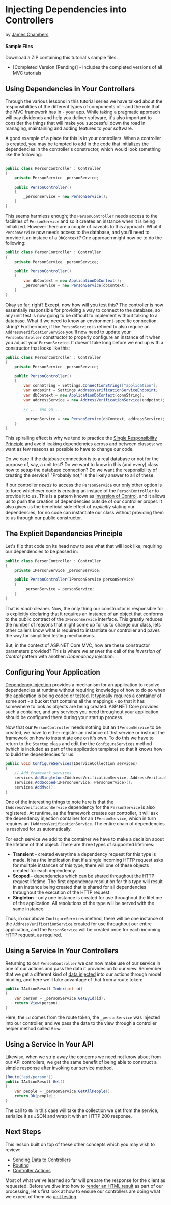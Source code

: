 # Injecting Dependencies into Controllers
by [James Chambers](http://jameschambers.com)

#### Sample Files
Download a ZIP containing this tutorial's sample files:
- [Completed Version (Pending)] - Includes the completed versions of all MVC tutorials

## Using Dependencies in Your Controllers
Through the various lessons in this tutorial series we have talked about the responsibilities of the different types of components of - and the role that the MVC framework has in - your app. While taking a pragmatic approach will pay dividends and help you deliver software, it's also important to consider the things that will make you successful down the road in managing, maintaining and adding features to your software.

A good example of a place for this is in your controllers. When a controller is created, you may be tempted to add in the code that initializes the dependencies in the controller's constructor, which would look something like the following:

```c#

public class PersonController : Controller
{
    private PersonService _personService;

    public PersonController()
    {
        _personService = new PersonService();
    }
}
``` 

This seems harmless enough; the `PersonController` needs access to the facilities of `PersonService` and so it creates an instance when it is being initialized. However there are a couple of caveats to this approach.  What if `PersonService` now needs access to the database, and you'll need to provide it an instace of a `DbContext`?  One approach might now be to do the following:

```c#
public class PersonController : Controller
{
    private PersonService _personService;

    public PersonController()
    {
        var dbContext = new ApplicationDbContext();
        _personService = new PersonService(dbContext);
    }
}
```  

Okay so far, right? Except, now how will you test this? The controller is now essentially responsible for providing a way to connect to the database, so any unit test is now going to be difficult to implement without talking to a database. What if we need to know an environment-specific connection string?  Furthermore, if the `PersonService` is  refined to also require an `AddressVerificationService` you'll now need to update your `PersonController` constructor to properly configure an instance of it when you adjust your `PersonService`. It doesn't take long before we end up with a constructor that looks like this:

```c#
public class PersonController : Controller
{
    private PersonService _personService;

    public PersonController()
    {
        var connString = Settings.ConnectionStrings["application"];
        var endpoint = Settings.AddressVerificationServiceEndpoint;
        var dbContext = new ApplicationDbContext(connString);
        var addressService = new AddressVerificationService(endpoint);
        
        // ... and on ...
        
        _personService = new PersonService(dbContext, addressService);
    }
}
```  

This spiralling effect is why we tend to practice the [Single Responsibility Principle](https://en.wikipedia.org/wiki/Single_responsibility_principle) and avoid leaking dependencies across and between  classes: we want as few reasons as possible to have to change our code. 

Do we care if the database connection is to a real database or not for the purpose of, say, a unit test? Do we want to know in this (and every) class how to setup the database connection? Do we want the responsibility of creating the service? "Probably not," is the likely answer to all of these.

If our controller _needs_ to access the `PersonService` our only other option is to force whichever code is creating an instace of the `PersonController` to provide it to us. This is a pattern known as [Inversion of Control](https://en.wikipedia.org/wiki/Inversion_of_control), and it allows us to push the creation of dependencies outside of our controller proper.  It also gives us the beneficial side effect of _explicitly_ stating our dependencies, for no code can instantiate our class without providing them to us through our public constructor.  

## The Explicit Dependencies Principle 
Let's flip that code on its head now to see what that will look like, requiring our dependencies to be passed in:

```c#
public class PersonController : Controller
{
    private IPersonService _personService;

    public PersonController(IPersonService personService)
    {
        _personService = personService;
    }
}
``` 

That is _much_ cleaner. Now, the only thing our constructor is responsible for is explicitly declaring that it requires an instance of an object that conforms to the public contract of the `IPersonService` interface. This greatly reduces the number of reasons that might come up for us to change our class, lets other callers know what is required to instantiate our controller and paves the way for simplified testing mechanisms.

But, in the context of ASP.NET Core MVC, how are these constructor parameters provided? This is where we answer the call of the _Inversion of Control_ pattern with another: _Dependency Injection_.

## Configuring Your Application
[Dependency Injection]() provides a mechanism for an application to resolve dependencies at runtime without requiring knowledge of how to do so when the application is being coded or tested. It typically requires a container of some sort - a bucket that contains all the mappings - so that it has somewhere to look as objects are being created. ASP.NET Core provides such a container, and any services you need throughout your application should be configured there during your startup process.

Now that our `PersonController` needs nothing but an `IPersonService` to be created, we have to either register an instance of thst service or instruct the framework on how to instantiate one on it's own. To do this we have to return to the `Startup` class and edit the the `ConfigureServices` method (which is included as part of the application template) so that it knows how to build the dependencies for us.  

```c#
public void ConfigureServices(IServiceCollection services)
{
    // Add framework services.
    services.AddSingleton<IAddressVerificationService, AddressVerificationService>();
    services.AddScoped<IPersonService, PersonService>();
    services.AddMvc();
}
```

One of the interesting things to note here is that the `IAddressVerificationService` dependency for the `PersonService` is also registered. At runtime, as the framework creates our controller, it will ask the dependency injection container for an `IPersonService`, which in turn requires an  `IAddressVerificationService`. The entire chain of dependencies is resolved for us automatically.

For each service we add to the container we have to make a decision about the lifetime of that object.  There are three types of supported lifetimes:

 - **Transient** - created everytime a dependency request for this type is made. It has the implication that if a single incoming HTTP request asks for mulitple instances of this type, there will one of these objects created for each dependency.
 - **Scoped** - dependencies which can be shared throughout the HTTP request lifetime. The first dependency resolution for this type will result in an instance being created that is shared for all dependencies throughout the execution of the HTTP request.
 - **Singleton** - only one instance is created for use throughout the lifetime of the application. All resolutions of the type will be served with the same instance.

Thus, in our above `ConfigureServices` method, there will be one instance of the `AddressVerificationService` created for use throughout our entire application, and the `PersonService` will be created once for each incoming HTTP request, as required.

## Using a Service In Your Controllers
Returning to our `PersonController` we can now make use of our service in one of our actions and pass the data it provides on to our view. Remember that we get a different kind of [data injected](sending-data.md) into our actions through model binding, and here we'll take advantage of that from a route token:

```c#
public IActionResult Index(int id)
{
    var person = _personService.GetById(id);
    return View(person);
}
```

Here, the `id` comes from the route token, the `_personService` was injected into our controller, and we pass the data to the view through a controller helper method called `View`.

## Using a Service In Your API
Likewise, when we strip away the concerns we need not know about from our API controllers, we get the same benefit of being able to construct a simple response after invoking our service method.

```c#
[Route("api/person")]
public IActionResult Get()
{
    var people = _personService.GetAllPeople();
    return Ok(people);
}
```

The call to `Ok` in this case will take the collection we get from the service, serialize it as JSON and wrap it with an HTTP 200 response.

## Next Steps
This lesson built on top of these other concepts which you may wish to review:
 - [Sending Data to Controllers](sending-data.md) 
 - [Routing](routing.md)
 - [Controller Actions](controller-actions.md)

Most of what we've learned so far will prepare the response for the client as requested. Before we dive into how to [render an HTML result](views.md) as part of our processing, let's first look at how to ensure our controllers are doing what we expect of them via [unit testing](testing-aspnetcore.md).